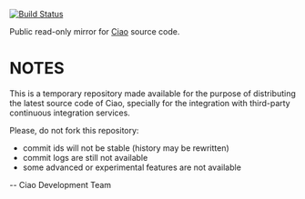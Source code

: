 [![Build Status](https://travis-ci.org/ciao-lang/test-ci.svg)](https://travis-ci.org/ciao-lang/test-ci)

Public read-only mirror for [Ciao](http://ciao-lang.org) source code.

# NOTES

This is a temporary repository made available for the purpose of
distributing the latest source code of Ciao, specially for the
integration with third-party continuous integration services.

Please, do not fork this repository:

 - commit ids will not be stable (history may be rewritten)
 - commit logs are still not available
 - some advanced or experimental features are not available

-- Ciao Development Team
